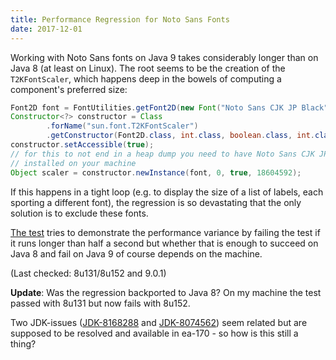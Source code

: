 ```yaml
---
title: Performance Regression for Noto Sans Fonts
date: 2017-12-01
---
```



Working with Noto Sans fonts on Java 9 takes considerably longer than on Java 8 (at least on Linux).
The root seems to be the creation of the `T2KFontScaler`, which happens deep in the bowels of computing a component's preferred size:

```java
Font2D font = FontUtilities.getFont2D(new Font("Noto Sans CJK JP Black", 0, 12));
Constructor<?> constructor = Class
		.forName("sun.font.T2KFontScaler")
		.getConstructor(Font2D.class, int.class, boolean.class, int.class);
constructor.setAccessible(true);
// for this to not end in a heap dump you need to have Noto Sans CJK JP Black
// installed on your machine
Object scaler = constructor.newInstance(font, 0, true, 18604592);
```

If this happens in a tight loop (e.g. to display the size of a list of labels, each sporting a different font), the regression is so devastating that the only solution is to exclude these fonts.

[The test](https://github.com/CodeFX-org/java-9-wtf/tree/master/./noto-sans/src/test/java/wtf/java9/noto_sans/NotoSansTest.java) tries to demonstrate the performance variance by failing the test if it runs longer than half a second but whether that is enough to succeed on Java 8 and fail on Java 9 of course depends on the machine.

(Last checked: 8u131/8u152 and 9.0.1)

**Update**: Was the regression backported to Java 8? On my machine the test passed with 8u131 but now fails with 8u152.

Two JDK-issues ([JDK-8168288](https://bugs.openjdk.java.net/browse/JDK-8168288) and [JDK-8074562](https://bugs.openjdk.java.net/browse/JDK-8074562)) seem related but are supposed to be resolved and available in ea-170 - so how is this still a thing?
